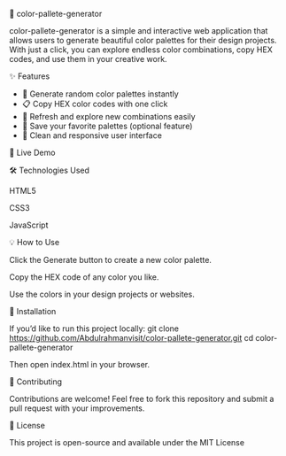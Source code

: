 🎨 color-pallete-generator

color-pallete-generator is a simple and interactive web application that allows users to generate beautiful color palettes for their design projects. With just a click, you can explore endless color combinations, copy HEX codes, and use them in your creative work.

✨ Features

* 🎨 Generate random color palettes instantly
* 📋 Copy HEX color codes with one click
* 🔄 Refresh and explore new combinations easily
* 💾 Save your favorite palettes (optional feature)
* 🧩 Clean and responsive user interface
  
 🚀 Live Demo

 🛠️ Technologies Used

HTML5

CSS3

JavaScript

💡 How to Use

Click the Generate button to create a new color palette.

Copy the HEX code of any color you like.

Use the colors in your design projects or websites.

📂 Installation

If you’d like to run this project locally:
git clone https://github.com/Abdulrahmanvisit/color-pallete-generator.git
cd color-pallete-generator

Then open index.html in your browser.

🤝 Contributing

Contributions are welcome! Feel free to fork this repository and submit a pull request with your improvements.

📜 License

This project is open-source and available under the MIT License
